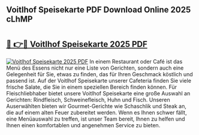 ## Voitlhof Speisekarte PDF Download Online 2025 cLhMP

# <h2><a href="http://gca4dya.nevu.top/?p=Voitlhof+Speisekarte">🔗 👉🔴 Voitlhof Speisekarte 2025 PDF</a></h2>

[![Voitlhof Speisekarte 2025 PDF](https://i.imgur.com/dBaPXMq.png)](http://gca4dya.nevu.top/?p=Voitlhof+Speisekarte)
In einem Restaurant oder Café ist das Menü des Essens nicht nur eine Liste von Gerichten, sondern auch eine Gelegenheit für Sie, etwas zu finden, das für Ihren Geschmack köstlich und passend ist. Auf der Voitlhof Speisekarte unserer Cafeteria finden Sie viele frische Salate, die Sie in einem speziellen Bereich finden können. Für Fleischliebhaber bietet unsere Voitlhof Speisekarte eine große Auswahl an Gerichten: Rindfleisch, Schweinefleisch, Huhn und Fisch. Unseren Auserwählten bieten wir Gourmet-Gerichte wie Schaschlik und Steak an, die auf einem alten Feuer zubereitet werden. Wenn es Ihnen schwer fällt, eine Menüauswahl zu treffen, ist unser Team bereit, Ihnen zu helfen und Ihnen einen komfortablen und angenehmen Service zu bieten.
